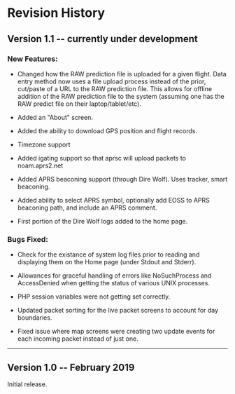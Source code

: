 # Revision History #


## Version 1.1 -- currently under development ##


### New Features: ###

- Changed how the RAW prediction file is uploaded for a given flight.  Data entry method now uses a file upload process instead of the prior, cut/paste of a URL to the RAW prediction file.  This allows for offline addition of the RAW prediction file to the system (assuming one has the RAW predict file on their laptop/tablet/etc).

- Added an "About" screen.

- Added the ability to download GPS position and flight records.

- Timezone support

- Added igating support so that aprsc will upload packets to noam.aprs2.net

- Added APRS beaconing support (through Dire Wolf).  Uses tracker, smart beaconing.

- Added ability to select APRS symbol, optionally add EOSS to APRS beaconing path, and include an APRS comment.

- First portion of the Dire Wolf logs added to the home page.


### Bugs Fixed: ###

- Check for the existance of system log files prior to reading and displaying them on the Home page (under Stdout and Stderr).

- Allowances for graceful handling of errors like NoSuchProcess and AccessDenied when getting the status of various UNIX processes.

- PHP session variables were not getting set correctly.

- Updated packet sorting for the live packet screens to account for day boundaries.

- Fixed issue where map screens were creating two update events for each incoming packet instead of just one.



----------

## Version 1.0 -- February 2019 ##
Initial release.
